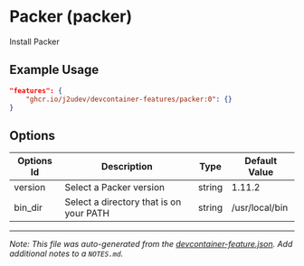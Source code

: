 
# Packer (packer)

Install Packer

## Example Usage

```json
"features": {
    "ghcr.io/j2udev/devcontainer-features/packer:0": {}
}
```

## Options

| Options Id | Description | Type | Default Value |
|-----|-----|-----|-----|
| version | Select a Packer version | string | 1.11.2 |
| bin_dir | Select a directory that is on your PATH | string | /usr/local/bin |



---

_Note: This file was auto-generated from the [devcontainer-feature.json](devcontainer-feature.json).  Add additional notes to a `NOTES.md`._

